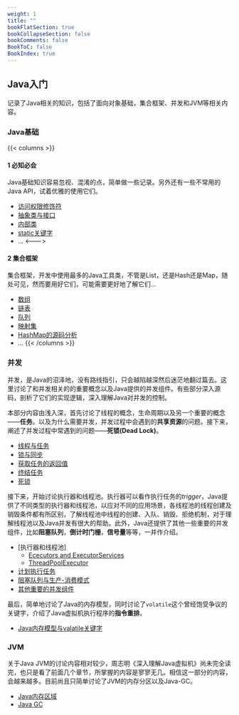 ```yaml
---
weight: 1
title: ""
bookFlatSection: true
bookCollapseSection: false
bookComments: false
BookToC: false
BookIndex: true
---
```


## Java入门

记录了Java相关的知识，包括了面向对象基础，集合框架、并发和JVM等相关内容。

### Java基础

{{< columns >}}

#### 1 必知必会

Java基础知识容易忽视、混淆的点，简单做一些记录。另外还有一些不常用的Java API，试着优雅的使用它们。

- [访问权限修饰符](basic/1_访问权限修饰符.md)
- [抽象类与接口](basic/6_抽象类与接口.md)
- [内部类](basic/8_内部类.md)
- [static关键字](basic/2_static关键字.md)
- ...
<--->  <!-- magic separator, between columns -->

#### 2 集合框架

集合框架，开发中使用最多的Java工具类，不管是List，还是Hash还是Map，随处可见，然而要用好它们，可能需要更好地了解它们...

- [数组](collections/1_List_arraylist.md)
- [链表](collections/1_List_linkedlist.md)
- [队列](collections/2_Queue.md)
- [映射集](collections/4_Map_hash_tree_map.md)
- [HashMap的源码分析](collections/5_HashMap的源码分析.md)
- ...
{{< /columns >}}

### 并发

并发，是Java的沼泽地，没有路线指引，只会越陷越深然后迷茫地翻过篇去。这里讨论了和并发相关的的重要概念以及Java提供的并发组件。有些部分深入源码，剖析了它们的实现逻辑，深入理解Java对并发的控制。

本部分内容由浅入深，首先讨论了线程的概念，生命周期以及另一个重要的概念——**任务**。以及为什么需要并发，并发过程中会遇到的**共享资源**的问题。接下来，阐述了并发过程中常遇到的问题——**死锁(Dead Lock)**。

- [线程与任务](concurrency/conecptes/1线程与任务_1.md)
- [锁与同步](concurrency/conecptes/2资源访问受限_2_锁和条件.md)
- [获取任务的返回值](concurrency/conecptes/3获取任务的返回值.md)
- [终结任务](concurrency/conecptes/5终结任务.md)
- [死锁](concurrency/conecptes/4死锁.md)

接下来，开始讨论执行器和线程池。执行器可以看作执行任务的*trigger*，Java提供了不同类型的执行器和线程池，以应对不同的应用场景，各线程池的线程创建及销毁条件都有所区别，了解线程池中线程的创建、入队、销毁、拒绝机制，对于理解线程池以及Java并发有很大的帮助。此外，Java还提供了其他一些重要的并发组件，比如**阻塞队列**，**倒计时门栅**，**信号量**等等，一并作介绍。

- [执行器和线程池]
  - [Ececutors and ExecutorServices](./concurrency/pools/7_1_Executors_and_ExecutorService.md)
  - [ThreadPoolExecutor](./concurrency/pools/7_2_ThreadPoolExecutor1.md)
- [计划执行任务](./concurrency/pools/8_1_ScheduledExecutorService1.md)
- [阻塞队列与生产-消费模式](./concurrency/conecptes/6生产者-消费者与阻塞队列.md)
- [其他重要的并发组件](./concurrency/components/9_3_semaphore.md)

最后，简单地讨论了Java的内存模型，同时讨论了`volatile`这个曾经饱受争议的关键字，介绍了Java虚拟机执行程序的**指令重排**。

- [Java内存模型与valatile关键字](concurrency/10_Java内存模型与volatile关键字.md)

### JVM

关于Java JVM的讨论内容相对较少，周志明《深入理解Java虚拟机》尚未完全读完，也只是看了前面几个章节，所掌握的内容是寥寥无几。相信这一部分的内容，会越来越多。目前尚且只简单讨论了JVM的内存分区以及Java-GC。

- [Java内存区域](jvm/Java内存区域详解.md)
- [Java GC](jvm/java-gc.md)
